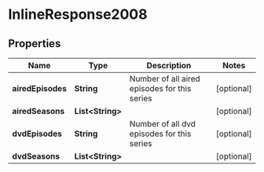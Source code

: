 
# InlineResponse2008

## Properties
Name | Type | Description | Notes
------------ | ------------- | ------------- | -------------
**airedEpisodes** | **String** | Number of all aired episodes for this series |  [optional]
**airedSeasons** | **List&lt;String&gt;** |  |  [optional]
**dvdEpisodes** | **String** | Number of all dvd episodes for this series |  [optional]
**dvdSeasons** | **List&lt;String&gt;** |  |  [optional]




